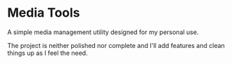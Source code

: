 # Media Tools
A simple media management utility designed for my personal use.

The project is neither polished nor complete and I'll add features and clean things up as I feel the need.
